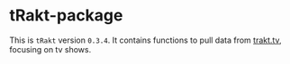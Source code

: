 tRakt-package
=============

This is `tRakt` version `0.3.4`.
It contains functions to pull data from [trakt.tv](http://trakt.tv/), focusing on tv shows.
